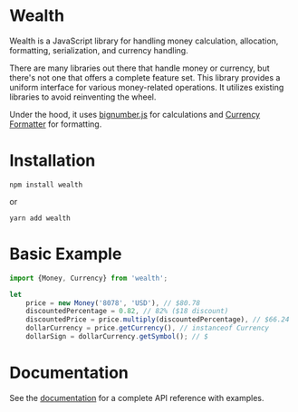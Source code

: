 # Wealth

Wealth is a JavaScript library for handling money calculation, allocation, formatting, serialization, and currency handling.

There are many libraries out there that handle money or currency, but there's not one that offers a complete feature set.
This library provides a uniform interface for various money-related operations. It utilizes existing libraries to avoid
reinventing the wheel.

Under the hood, it uses [bignumber.js](https://github.com/MikeMcl/bignumber.js/) for calculations
and [Currency Formatter](https://github.com/smirzaei/currency-formatter) for formatting.

# Installation
`npm install wealth`

or

`yarn add wealth`

# Basic Example
```js
import {Money, Currency} from 'wealth';

let
	price = new Money('8078', 'USD'), // $80.78
	discountedPercentage = 0.82, // 82% ($18 discount)
	discountedPrice = price.multiply(discountedPercentage), // $66.24
	dollarCurrency = price.getCurrency(), // instanceof Currency
	dollarSign = dollarCurrency.getSymbol(); // $
```

# Documentation
See the [documentation](http://amirmohsen.github.io/wealth) for a complete API reference with examples.
